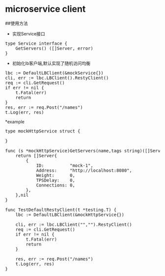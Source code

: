 # microservice client
##使用方法
* 实现Service接口
<pre>type Service interface {
	GetServers() ([]Server, error)
}</pre>
* 初始化lb客户端,默认实现了随机访问均衡
<pre>
lbc := DefaultLBClient(&mockService{})
cli, err := lbc.LBClient().RestyClient()
req := cli.GetRequest()
if err != nil {
    t.Fatal(err)
	return
}
res, err := req.Post("/names")
t.Log(err, res)
</pre>
*example
<pre>
type mockHttpService struct {

}

func (s *mockHttpService)GetServers(name,tags string)([]Server,error){
	return []Server{
		{
			ID:          "mock-1",
			Address:     "http://localhost:8080",
			Weight:      0,
			TPSDelay:    0,
			Connections: 0,
		},
	},nil
}

func TestDefaultRestyClient(t *testing.T) {
	lbc := DefaultLBClient(&mockHttpService{})

	cli, err := lbc.LBClient("","").RestyClient()
	req := cli.GetRequest()
	if err != nil {
		t.Fatal(err)
		return
	}

	res, err := req.Post("/names")
	t.Log(err, res)
}
</pre>